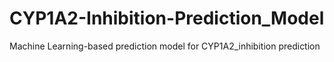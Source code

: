 # CYP1A2-Inhibition-Prediction_Model
Machine Learning-based prediction model for CYP1A2_inhibition prediction
